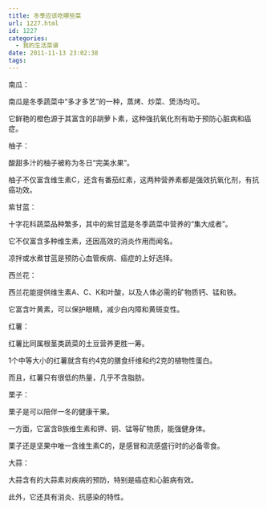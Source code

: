 ```yaml
---
title: 冬季应该吃哪些菜
url: 1227.html
id: 1227
categories:
  - 我的生活菜谱
date: 2011-11-13 23:02:38
tags:
---
```


南瓜：  
  
南瓜是冬季蔬菜中“多才多艺”的一种，蒸烤、炒菜、煲汤均可。  
  
它鲜艳的橙色源于其富含的β胡萝卜素，这种强抗氧化剂有助于预防心脏病和癌症。  
  
柚子：  
  
酸甜多汁的柚子被称为冬日“完美水果”。  
  
柚子不仅富含维生素C，还含有番茄红素，这两种营养素都是强效抗氧化剂，有抗癌功效。  
  
紫甘蓝：  
  
十字花科蔬菜品种繁多，其中的紫甘蓝是冬季蔬菜中营养的“集大成者”。  
  
它不仅富含多种维生素，还因高效的消炎作用而闻名。  
  
凉拌或水煮甘蓝是预防心血管疾病、癌症的上好选择。  
  
西兰花：  
  
西兰花能提供维生素A、C、K和叶酸，以及人体必需的矿物质钙、锰和铁。  
  
它富含叶黄素，可以保护眼睛，减少白内障和黄斑变性。  
  
红薯：  
  
红薯比同属根茎类蔬菜的土豆营养更胜一筹。  
  
1个中等大小的红薯就含有约4克的膳食纤维和约2克的植物性蛋白。  
  
而且，红薯只有很低的热量，几乎不含脂肪。  
  
栗子：  
  
栗子是可以陪伴一冬的健康干果。  
  
一方面，它富含B族维生素和钾、铜、锰等矿物质，能强健身体。  
  
栗子还是坚果中唯一含维生素C的，是感冒和流感盛行时的必备零食。  
  
大蒜：  
  
大蒜含有的大蒜素对疾病的预防，特别是癌症和心脏病有效。  
  
此外，它还具有消炎、抗感染的特性。